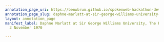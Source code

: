```yaml
---
annotation_page_uri: https://benwbrum.github.io/spokenweb-hackathon-development/annotations/daphne-marlatt-at-sir-george-williams-university-the-poetry-series-3-november-1970-canvas-1-audience-member-1.json
annotation_page_slug: daphne-marlatt-at-sir-george-williams-university-the-poetry-series-3-november-1970-canvas-1-audience-member-1
layout: annotation_page
manifest_label: Daphne Marlatt at Sir George Williams University, The Poetry Series,
  3 November 1970

---
```

